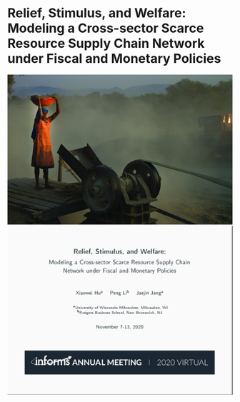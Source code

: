 # Relief, Stimulus, and Welfare: Modeling a Cross-sector Scarce Resource Supply Chain Network under Fiscal and Monetary Policies

<img src="images/titlegraphic.jpg" width="700">
  
<img src="images/WA34_slide_cover_page.png" width="700">   
